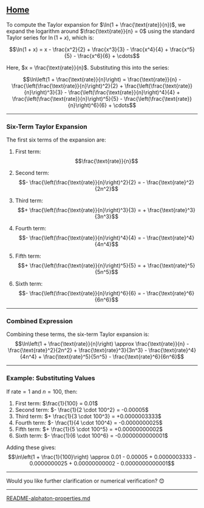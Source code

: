 [Home](https://t2m.io/VwvDcuw)
---

To compute the Taylor expansion for $\ln(1 + \frac{\text{rate}}{n})$, we expand the logarithm around $\frac{\text{rate}}{n} = 0$ using the standard Taylor series for $\ln(1 + x)$, which is:

$$\ln(1 + x) = x - \frac{x^2}{2} + \frac{x^3}{3} - \frac{x^4}{4} + \frac{x^5}{5} - \frac{x^6}{6} + \cdots$$

Here, $x = \frac{\text{rate}}{n}$. Substituting this into the series:

$$\ln\left(1 + \frac{\text{rate}}{n}\right) = \frac{\text{rate}}{n} - \frac{\left(\frac{\text{rate}}{n}\right)^2}{2} + \frac{\left(\frac{\text{rate}}{n}\right)^3}{3} - \frac{\left(\frac{\text{rate}}{n}\right)^4}{4} + \frac{\left(\frac{\text{rate}}{n}\right)^5}{5} - \frac{\left(\frac{\text{rate}}{n}\right)^6}{6} + \cdots$$

---

### **Six-Term Taylor Expansion**
The first six terms of the expansion are:

1. First term:
   $$\frac{\text{rate}}{n}$$

2. Second term:
   $$- \frac{\left(\frac{\text{rate}}{n}\right)^2}{2} = - \frac{\text{rate}^2}{2n^2}$$

3. Third term:
   $$+ \frac{\left(\frac{\text{rate}}{n}\right)^3}{3} = + \frac{\text{rate}^3}{3n^3}$$

4. Fourth term:
   $$- \frac{\left(\frac{\text{rate}}{n}\right)^4}{4} = - \frac{\text{rate}^4}{4n^4}$$

5. Fifth term:
   $$+ \frac{\left(\frac{\text{rate}}{n}\right)^5}{5} = + \frac{\text{rate}^5}{5n^5}$$

6. Sixth term:
   $$- \frac{\left(\frac{\text{rate}}{n}\right)^6}{6} = - \frac{\text{rate}^6}{6n^6}$$

---

### **Combined Expression**
Combining these terms, the six-term Taylor expansion is:
$$\ln\left(1 + \frac{\text{rate}}{n}\right) \approx \frac{\text{rate}}{n} - \frac{\text{rate}^2}{2n^2} + \frac{\text{rate}^3}{3n^3} - \frac{\text{rate}^4}{4n^4} + \frac{\text{rate}^5}{5n^5} - \frac{\text{rate}^6}{6n^6}$$

---

### **Example: Substituting Values**
If $\text{rate} = 1$ and $n = 100$, then:

1. First term: $\frac{1}{100} = 0.01$
2. Second term: $- \frac{1}{2 \cdot 100^2} = -0.00005$
3. Third term: $+ \frac{1}{3 \cdot 100^3} = +0.0000003333$
4. Fourth term: $- \frac{1}{4 \cdot 100^4} = -0.0000000025$
5. Fifth term: $+ \frac{1}{5 \cdot 100^5} = +0.00000000002$
6. Sixth term: $- \frac{1}{6 \cdot 100^6} = -0.0000000000001$

Adding these gives:
$$\ln\left(1 + \frac{1}{100}\right) \approx 0.01 - 0.00005 + 0.0000003333 - 0.0000000025 + 0.00000000002 - 0.0000000000001$$

---

Would you like further clarification or numerical verification? 😊


---

[README-alphaton-properties.md](https://t2m.io/X04kjHc)
